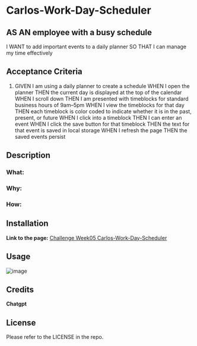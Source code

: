 # Carlos-Work-Day-Scheduler
## AS AN employee with a busy schedule
I WANT to add important events to a daily planner
SO THAT I can manage my time effectively

## Acceptance Criteria

1. GIVEN I am using a daily planner to create a schedule
WHEN I open the planner
THEN the current day is displayed at the top of the calendar
WHEN I scroll down
THEN I am presented with timeblocks for standard business hours of 9am&ndash;5pm
WHEN I view the timeblocks for that day
THEN each timeblock is color coded to indicate whether it is in the past, present, or future
WHEN I click into a timeblock
THEN I can enter an event
WHEN I click the save button for that timeblock
THEN the text for that event is saved in local storage
WHEN I refresh the page
THEN the saved events persist


## Description


### What:


### Why:

### How:



## Installation
**Link to the page:** [Challenge Week05 Carlos-Work-Day-Scheduler](![image](https://github.com/carlosamorales/Carlos-Work-Day-Scheduler/assets/7796766/93036d1f-b3c5-448e-8904-bbdac2762d7e))


## Usage


![image](https://github.com/carlosamorales/Carlos-Work-Day-Scheduler/assets/7796766/93036d1f-b3c5-448e-8904-bbdac2762d7e)



## Credits

**Chatgpt**

## License
Please refer to the LICENSE in the repo.
